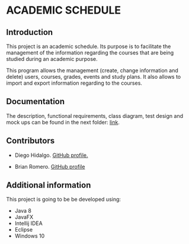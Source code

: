 

# ACADEMIC SCHEDULE



## Introduction


This project is an academic schedule. Its purpose is to facilitate the management of the information regarding the courses that are being studied during an academic purpose.


This program allows the management (create, change information and delete) users, courses, grades, events and study plans. It also allows to import and export information regarding to the courses.



## Documentation


The description, functional requirements, class diagram, test design and mock ups can be found in the next folder: [link](https://github.com/Diego-Hidalgo/academic-schedule/tree/master/docs "link").



## Contributors


- Diego Hidalgo. [GitHub profile.](https://github.com/Diego-Hidalgo "GitHub profile.")


- Brian Romero. [GitHub profile](https://github.com/BrianR18 "GitHub profile")



## Additional information


This project is going to be be developed using:
- Java 8
- JavaFX
- Intellij IDEA
- Eclipse
- Windows 10

